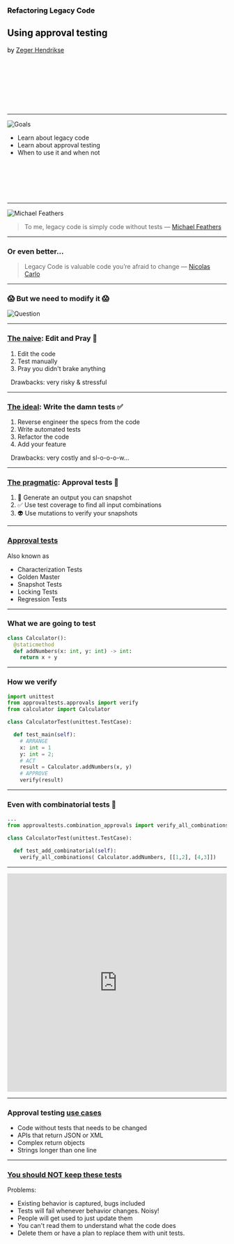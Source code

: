 <section data-background-image="./images/clay-banks-a9kHtTbjpwY-unsplash.jpg" style="color:black;">

<h3 style="color: black;">Refactoring Legacy Code</h3>

<h2 style="color: black;">Using approval testing</h2>

by [Zeger Hendrikse](https://www.it-essence.nl/)

&nbsp;

&nbsp;

&nbsp;

&nbsp;

</section>

---
![Goals](./images/goals.png)

- <!-- .element: class="fragment" --> 
  Learn about legacy code
- <!-- .element: class="fragment" --> 
  Learn about approval testing
- <!-- .element: class="fragment" --> 
  When to use it and when not

&nbsp;

&nbsp;

&nbsp;


---

![Michael Feathers](./images/legacy_code.png)

> To me, legacy code is simply code without tests &#8212; [Michael Feathers](https://www.goodreads.com/book/show/44919.Working_Effectively_with_Legacy_Code)

---

### Or even better...

> Legacy Code is valuable code you’re afraid to change &#8212; [Nicolas Carlo](https://understandlegacycode.com/blog/what-is-legacy-code-is-it-code-without-tests/)

---

### 😱 But we need to modify it 😱 


![Question](./images/hiclipart.com.png)

---

### [The naive](https://github.com/nicoespeon/talk-how-to-change-untested-code): Edit and Pray 🙏

1. Edit the code
2. Test manually
3. Pray you didn't brake anything

&nbsp;
Drawbacks: very risky &amp; stressful
<!-- .element: class="fragment" --> 

---

### [The ideal](https://github.com/nicoespeon/talk-how-to-change-untested-code): Write the damn tests ✅

1. Reverse engineer the specs from the code
2. Write automated tests
3. Refactor the code
4. Add your feature

&nbsp;
Drawbacks: very costly and sl-o-o-o-w...
<!-- .element: class="fragment" --> 

---
### [The pragmatic](https://github.com/nicoespeon/talk-how-to-change-untested-code): Approval tests 💁

1. 📸 Generate an output you can snapshot
2. ✅ Use test coverage to find all input combinations
3. 👽 Use mutations to verify your snapshots

---

### [Approval tests](https://approvaltests.com/)

Also known as

- Characterization Tests
- Golden Master
- Snapshot Tests
- Locking Tests
- Regression Tests
---

### What we are going to test

```python
class Calculator():
  @staticmethod
  def addNumbers(x: int, y: int) -> int:
    return x + y
```

---

### How we verify

```python
import unittest
from approvaltests.approvals import verify
from calculator import Calculator

class CalculatorTest(unittest.TestCase):

  def test_main(self):
    # ARRANGE
    x: int = 1
    y: int = 2;
    # ACT
    result = Calculator.addNumbers(x, y)
    # APPROVE
    verify(result)
```

---

### Even with combinatorial tests 🤩

```python
...
from approvaltests.combination_approvals import verify_all_combinations

class CalculatorTest(unittest.TestCase):

  def test_add_combinatorial(self):
    verify_all_combinations( Calculator.addNumbers, [[1,2], [4,3]])
```

---

<iframe frameborder="0" width="100%" height="500px" src="https://replit.com/@zwh/ApprovalTestDemo-1?lite=false"></iframe>

---

### Approval testing [use cases](file://solon.prd/files/P/Global/Users/C65923/UserData/Downloads/raid_informaatika_2021.pdf)

- <!-- .element: class="fragment" --> 
  Code without tests that needs to be changed
- <!-- .element: class="fragment" --> 
  APIs that return JSON or XML
- <!-- .element: class="fragment" --> 
  Complex return objects
- <!-- .element: class="fragment" --> 
  Strings longer than one line

---

### [You should NOT keep these tests](https://github.com/nicoespeon/talk-how-to-change-untested-code)

Problems:

- <!-- .element: class="fragment" --> 
  Existing behavior is captured, bugs included
- <!-- .element: class="fragment" --> 
  Tests will fail whenever behavior changes. Noisy!
- <!-- .element: class="fragment" --> 
  People will get used to just update them
- <!-- .element: class="fragment" -->
  You can't read them to understand what the code does
- <!-- .element: class="fragment" --> 
  Delete them or have a plan to replace them with unit tests.

